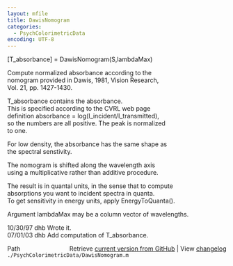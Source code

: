 ```yaml
---
layout: mfile
title: DawisNomogram
categories:
  - PsychColorimetricData
encoding: UTF-8
---
```


[T\_absorbance] = DawisNomogram(S,lambdaMax)  

Compute normalized absorbance according to the  
nomogram provided in Dawis, 1981, Vision Research,  
Vol. 21, pp. 1427-1430.  

T\_absorbance contains the absorbance.  
This is specified according to the CVRL web page  
definition absorbance = log(I\_incident/I\_transmitted),  
so the numbers are all positive.  The peak is normalized  
to one.  

For low density, the absorbance has the same shape as  
the spectral senstivity.  

The nomogram is shifted along the wavelength axis  
using a multiplicative rather than additive procedure.  

The result is in quantal units, in the sense that to compute  
absorptions you want to incident spectra in quanta.  
To get sensitivity in energy units, apply EnergyToQuanta().  

Argument lambdaMax may be a column vector of wavelengths.  

10/30/97 dhb  Wrote it.  
07/01/03 dhb  Add computation of T\_absorbance.  


<div class="code_header" style="text-align:right;">
  <span style="float:left;">Path&nbsp;&nbsp;</span> <span class="counter">Retrieve <a href=
  "https://raw.github.com/Psychtoolbox-3/Psychtoolbox-3/beta/./PsychColorimetricData/DawisNomogram.m">current version from GitHub</a> | View <a href=
  "https://github.com/Psychtoolbox-3/Psychtoolbox-3/commits/beta/./PsychColorimetricData/DawisNomogram.m">changelog</a></span>
</div>
<div class="code">
  <code>./PsychColorimetricData/DawisNomogram.m</code>
</div>
